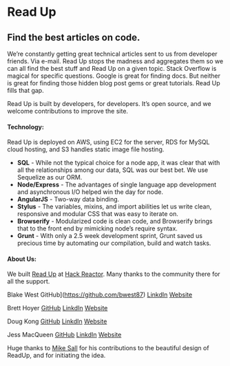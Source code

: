 # Read Up

## Find the best articles on code.

We’re constantly getting great technical articles sent to us from developer friends. Via e-mail. Read Up stops the madness and aggregates them so we can all find the best stuff and Read Up on a given topic. Stack Overflow is magical for specific questions. Google is great for finding docs. But neither is great for finding those hidden blog post gems or great tutorials. Read Up fills that gap.

Read Up is built by developers, for developers. It’s open source, and we welcome contributions to improve the site.


#### Technology:
   Read Up is deployed on AWS, using EC2 for the server, RDS for MySQL cloud hosting, and S3 handles static image file hosting.

- **SQL** - While not the typical choice for a node app, it was clear that with all the relationships among our data, SQL was our best bet. We use Sequelize as our ORM.
- **Node/Express** - The advantages of single language app development and asynchronous I/O helped win the day for node. 
- **AngularJS** -  Two-way data binding.
- **Stylus** - The variables, mixins, and import abilities let us write clean, responsive and modular CSS that was easy to iterate on.
- **Browserify** - Modularized code is clean code, and Browserify brings that to the front end by mimicking node’s require syntax. 
- **Grunt** - With only a 2.5 week development sprint, Grunt saved us precious time by automating our compilation, build and watch tasks. 

#### About Us:
  We built [Read Up](readup.co) at [Hack Reactor](http://hackreactor.com/). Many thanks to the community there for all the support.

  Blake West
  	GitHub](https://github.com/bwest87) [LinkdIn](www.linkedin.com/in/blakewest87) [Website](http://sympatheticvibration.com/)

  Brett Hoyer
    [GitHub](https://github.com/BrettHoyer) [LinkdIn](http://www.linkedin.com/in/bretthoyer) [Website](http://thehoyer.com/)

  Doug Kong
    [GitHub](https://github.com/DougKong) [LinkdIn](www.linkedin.com/in/dougkong) [Website](http://dougkong.com/)

  Jess MacQueen
    [GitHub](https://github.com/macqueen) [LinkdIn](http://www.linkedin.com/in/jessmacqueen) [Website](http://jessmacqueen.com/)

Huge thanks to [Mike Sall](http://sall.co/) for his contributions to the beautiful design of ReadUp, and for initiating the idea. 
